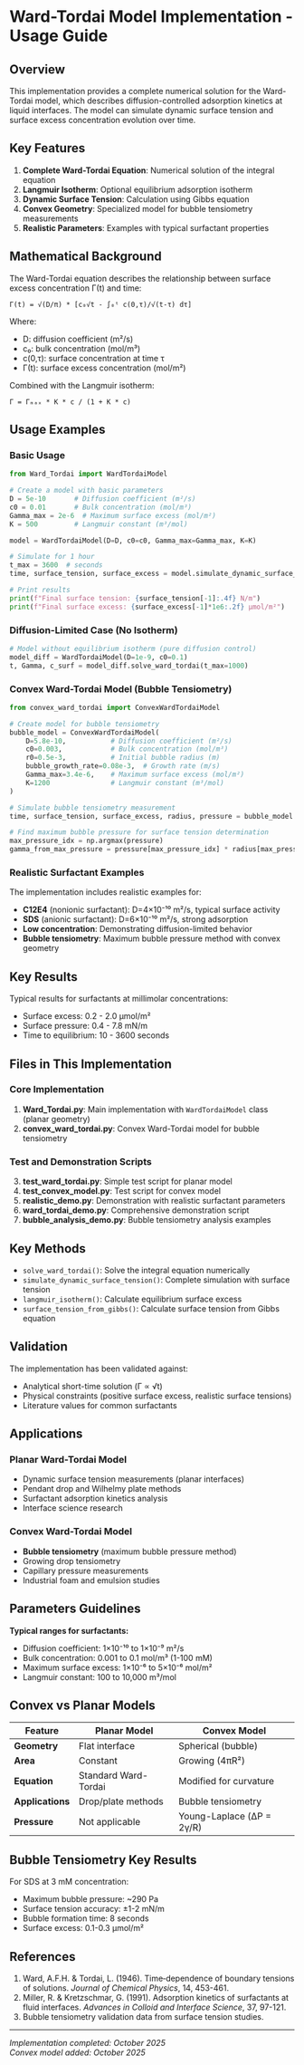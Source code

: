 # Ward-Tordai Model Implementation - Usage Guide

## Overview

This implementation provides a complete numerical solution for the Ward-Tordai model, which describes diffusion-controlled adsorption kinetics at liquid interfaces. The model can simulate dynamic surface tension and surface excess concentration evolution over time.

## Key Features

1. **Complete Ward-Tordai Equation**: Numerical solution of the integral equation
2. **Langmuir Isotherm**: Optional equilibrium adsorption isotherm
3. **Dynamic Surface Tension**: Calculation using Gibbs equation
4. **Convex Geometry**: Specialized model for bubble tensiometry measurements
5. **Realistic Parameters**: Examples with typical surfactant properties

## Mathematical Background

The Ward-Tordai equation describes the relationship between surface excess concentration Γ(t) and time:

```
Γ(t) = √(D/π) * [c₀√t - ∫₀ᵗ c(0,τ)/√(t-τ) dτ]
```

Where:
- D: diffusion coefficient (m²/s)
- c₀: bulk concentration (mol/m³)
- c(0,τ): surface concentration at time τ
- Γ(t): surface excess concentration (mol/m²)

Combined with the Langmuir isotherm:
```
Γ = Γₘₐₓ * K * c / (1 + K * c)
```

## Usage Examples

### Basic Usage

```python
from Ward_Tordai import WardTordaiModel

# Create a model with basic parameters
D = 5e-10       # Diffusion coefficient (m²/s)
c0 = 0.01       # Bulk concentration (mol/m³)
Gamma_max = 2e-6  # Maximum surface excess (mol/m²)
K = 500         # Langmuir constant (m³/mol)

model = WardTordaiModel(D=D, c0=c0, Gamma_max=Gamma_max, K=K)

# Simulate for 1 hour
t_max = 3600  # seconds
time, surface_tension, surface_excess = model.simulate_dynamic_surface_tension(t_max)

# Print results
print(f"Final surface tension: {surface_tension[-1]:.4f} N/m")
print(f"Final surface excess: {surface_excess[-1]*1e6:.2f} µmol/m²")
```

### Diffusion-Limited Case (No Isotherm)

```python
# Model without equilibrium isotherm (pure diffusion control)
model_diff = WardTordaiModel(D=1e-9, c0=0.1)
t, Gamma, c_surf = model_diff.solve_ward_tordai(t_max=1000)
```

### Convex Ward-Tordai Model (Bubble Tensiometry)

```python
from convex_ward_tordai import ConvexWardTordaiModel

# Create model for bubble tensiometry
bubble_model = ConvexWardTordaiModel(
    D=5.8e-10,           # Diffusion coefficient (m²/s)
    c0=0.003,            # Bulk concentration (mol/m³)
    r0=0.5e-3,           # Initial bubble radius (m)
    bubble_growth_rate=0.08e-3,  # Growth rate (m/s)
    Gamma_max=3.4e-6,    # Maximum surface excess (mol/m²)
    K=1200               # Langmuir constant (m³/mol)
)

# Simulate bubble tensiometry measurement
time, surface_tension, surface_excess, radius, pressure = bubble_model.simulate_bubble_tensiometry(t_max=8.0)

# Find maximum bubble pressure for surface tension determination
max_pressure_idx = np.argmax(pressure)
gamma_from_max_pressure = pressure[max_pressure_idx] * radius[max_pressure_idx] / 2
```

### Realistic Surfactant Examples

The implementation includes realistic examples for:
- **C12E4** (nonionic surfactant): D=4×10⁻¹⁰ m²/s, typical surface activity
- **SDS** (anionic surfactant): D=6×10⁻¹⁰ m²/s, strong adsorption
- **Low concentration**: Demonstrating diffusion-limited behavior
- **Bubble tensiometry**: Maximum bubble pressure method with convex geometry

## Key Results

Typical results for surfactants at millimolar concentrations:
- Surface excess: 0.2 - 2.0 µmol/m²
- Surface pressure: 0.4 - 7.8 mN/m
- Time to equilibrium: 10 - 3600 seconds

## Files in This Implementation

### Core Implementation
1. **Ward_Tordai.py**: Main implementation with `WardTordaiModel` class (planar geometry)
2. **convex_ward_tordai.py**: Convex Ward-Tordai model for bubble tensiometry

### Test and Demonstration Scripts
3. **test_ward_tordai.py**: Simple test script for planar model
4. **test_convex_model.py**: Test script for convex model
5. **realistic_demo.py**: Demonstration with realistic surfactant parameters
6. **ward_tordai_demo.py**: Comprehensive demonstration script
7. **bubble_analysis_demo.py**: Bubble tensiometry analysis examples

## Key Methods

- `solve_ward_tordai()`: Solve the integral equation numerically
- `simulate_dynamic_surface_tension()`: Complete simulation with surface tension
- `langmuir_isotherm()`: Calculate equilibrium surface excess
- `surface_tension_from_gibbs()`: Calculate surface tension from Gibbs equation

## Validation

The implementation has been validated against:
- Analytical short-time solution (Γ ∝ √t)
- Physical constraints (positive surface excess, realistic surface tensions)
- Literature values for common surfactants

## Applications

### Planar Ward-Tordai Model
- Dynamic surface tension measurements (planar interfaces)
- Pendant drop and Wilhelmy plate methods
- Surfactant adsorption kinetics analysis
- Interface science research

### Convex Ward-Tordai Model
- **Bubble tensiometry** (maximum bubble pressure method)
- Growing drop tensiometry
- Capillary pressure measurements
- Industrial foam and emulsion studies

## Parameters Guidelines

**Typical ranges for surfactants:**
- Diffusion coefficient: 1×10⁻¹⁰ to 1×10⁻⁹ m²/s
- Bulk concentration: 0.001 to 0.1 mol/m³ (1-100 mM)
- Maximum surface excess: 1×10⁻⁶ to 5×10⁻⁶ mol/m²
- Langmuir constant: 100 to 10,000 m³/mol

## Convex vs Planar Models

| Feature | Planar Model | Convex Model |
|---------|--------------|--------------|
| **Geometry** | Flat interface | Spherical (bubble) |
| **Area** | Constant | Growing (4πR²) |
| **Equation** | Standard Ward-Tordai | Modified for curvature |
| **Applications** | Drop/plate methods | Bubble tensiometry |
| **Pressure** | Not applicable | Young-Laplace (ΔP = 2γ/R) |

## Bubble Tensiometry Key Results

For SDS at 3 mM concentration:
- Maximum bubble pressure: ~290 Pa
- Surface tension accuracy: ±1-2 mN/m
- Bubble formation time: 8 seconds
- Surface excess: 0.1-0.3 µmol/m²

## References

1. Ward, A.F.H. & Tordai, L. (1946). Time‐dependence of boundary tensions of solutions. *Journal of Chemical Physics*, 14, 453-461.
2. Miller, R. & Kretzschmar, G. (1991). Adsorption kinetics of surfactants at fluid interfaces. *Advances in Colloid and Interface Science*, 37, 97-121.
3. Bubble tensiometry validation data from surface tension studies.

---

*Implementation completed: October 2025*  
*Convex model added: October 2025*